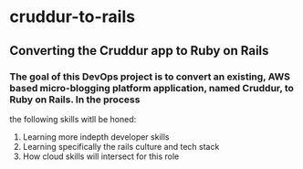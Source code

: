 # cruddur-to-rails
## Converting the Cruddur app to Ruby on Rails
### The goal of this DevOps project is to convert an existing, AWS based micro-blogging platform application, named Cruddur, to Ruby on Rails. In the process
the following skills witll be honed:
1) Learning more indepth developer skills
2) Learning specifically the rails culture and tech stack
3) How cloud skills will intersect for this role
